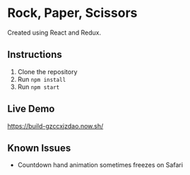 # Rock, Paper, Scissors

Created using React and Redux.

## Instructions

1. Clone the repository
2. Run `npm install`
3. Run `npm start`

## Live Demo

https://build-gzccxjzdao.now.sh/

## Known Issues

- Countdown hand animation sometimes freezes on Safari